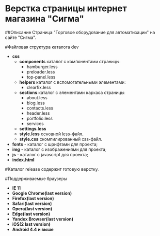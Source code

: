 # Верстка страницы интернет магазина "Сигма"

##Описание
Страница "Торговое оборудование для автоматизации" на сайте "Сигма".

#Файловая структура каталога dev
* **css**
	- **components** каталог с компонентами страницы:
		+ hamburger.less
		+ preloader.less
		+ top-panel.less
	- **helpers** каталог c вспомогательными элементами:
		+ clearfix.less
	- **sections** каталог с элементами каркаса страницы:
		+ about.less
		+ blog.less
		+ contacts.less
		+ header.less
		+ portfolio.less
		+ services
	- **settings.less**
	- **style.less** основной less-файл.
	- **style.css** скомпилированный css-файл.
* **fonts** - каталог с шрифтами для проекта;
* **img** - каталог с изображениями для проекта;
* **js** - каталог с javascript для проекта;
* **index.html**

#Каталог release содержит готовую верстку.

#Поддерживаемые браузеры
- **IE 11**
- **Google Chrome(last version)**
- **Firefox(last version)**
- **Safari(last version)**
- **Opera(last version)**
- **Edge(last version)**
- **Yandex Browser(last version)**
- **iOS(2 last version)**
- **Android 4.4 и выше**
